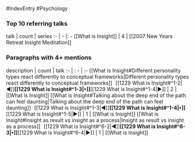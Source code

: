 #IndexEntry #Psychology

### Top 10 referring talks
talk | count | series
:- | - |: -
[[What is Insight]] | 4 | [[2007 New Years Retreat Insight Meditation]]

### Paragraphs with 4+ mentions
description | count | talk
:- | : - | :-
[[What is Insight#Different personality types react differently to conceptual frameworks\|Different personality types react differently to conceptual frameworks]] &nbsp;&nbsp;[[1229 What is Insight#^1-2\|◀]]**[[1229 What is Insight#^1-3\|•]]**[[1229 What is Insight#^1-4\|▶]] | 2 | [[What is Insight]]
[[What is Insight#Talking about the deep end of the path can feel daunting\|Talking about the deep end of the path can feel daunting]] &nbsp;&nbsp;[[1229 What is Insight#^1-3\|◀]]**[[1229 What is Insight#^1-4\|•]]**[[1229 What is Insight#^1-5\|▶]] | 1 | [[What is Insight]]
[[What is Insight#Insight as result vs insight as a process\|Insight as result vs insight as a process]] &nbsp;&nbsp;[[1229 What is Insight#^6-2\|◀]]**[[1229 What is Insight#^6-3\|•]]**[[1229 What is Insight#^6-4\|▶]] | 1 | [[What is Insight]]

